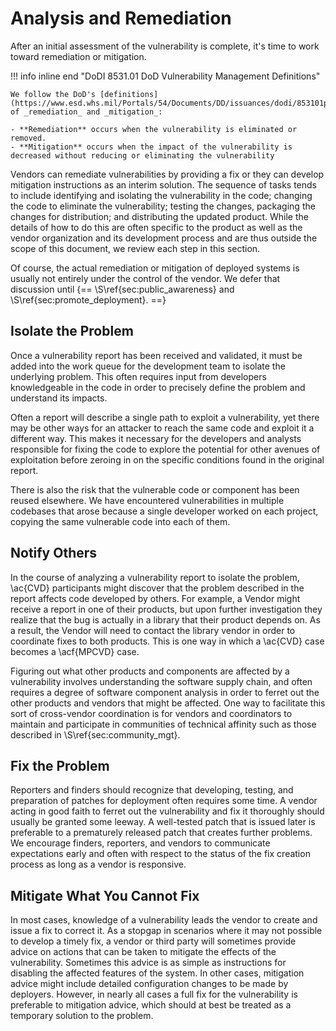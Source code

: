# Analysis and Remediation

After an initial assessment of the vulnerability is complete, it's time to work toward remediation or mitigation. 

!!! info inline end "DoDI 8531.01 DoD Vulnerability Management Definitions"

    We follow the DoD's [definitions](https://www.esd.whs.mil/Portals/54/Documents/DD/issuances/dodi/853101p.pdf) of _remediation_ and _mitigation_: 

    - **Remediation** occurs when the vulnerability is eliminated or removed. 
    - **Mitigation** occurs when the impact of the vulnerability is decreased without reducing or eliminating the vulnerability

Vendors can remediate vulnerabilities by providing a fix or they can develop mitigation instructions as an interim solution.
The sequence of tasks tends to include identifying and isolating the vulnerability in the code; changing the code to eliminate the vulnerability; testing the changes, packaging the changes for distribution; and distributing the updated product. 
While the details of how to do this are often specific to the product as well as the vendor organization and its development process and are thus outside the scope of this document, we review each step in this section.

Of course, the actual remediation or mitigation of deployed systems is usually not entirely under the control of the vendor. 
We defer that discussion until {== \S\ref{sec:public_awareness} and \S\ref{sec:promote_deployment}. ==}

## Isolate the Problem

Once a vulnerability report has been received and validated, it must be added into the work queue for the development team to isolate the underlying problem.
This often requires input from developers knowledgeable in the code in order to precisely define the problem and understand its impacts.

Often a report will describe a single path to exploit a vulnerability, yet there may be other ways for an attacker to reach the same code and exploit it a different way.
This makes it necessary for the developers and analysts responsible for fixing the code to explore the potential for other avenues of exploitation before zeroing in on the specific conditions found in the original report.

There is also the risk that the vulnerable code or component has been reused elsewhere.
We have encountered vulnerabilities in multiple codebases that arose because a single developer worked on each project, copying the same vulnerable code into each of them.

## Notify Others

In the course of analyzing a vulnerability report to isolate the problem, \ac{CVD} participants might discover that the problem described in the report affects code developed by others.
For example, a Vendor might receive a report in one of their products, but upon further investigation they realize that the bug is actually in a library that their product depends on. 
As a result, the Vendor will need to contact the library vendor in order to coordinate fixes to both products.
This is one way in which a \ac{CVD} case becomes a \acf{MPCVD} case.

Figuring out what other products and components are affected by a vulnerability involves understanding the software supply chain, and often requires a degree of software component analysis in order to ferret out the other products and vendors that might be affected. 
One way to facilitate this sort of cross-vendor coordination is for vendors and coordinators to maintain and participate in communities of technical affinity such as those described in \S\ref{sec:community_mgt}.

## Fix the Problem

Reporters and finders should recognize that developing, testing, and preparation of patches for deployment often requires some time. 
A vendor acting in good faith to ferret out the vulnerability and fix it thoroughly should usually be granted some leeway.
A well-tested patch that is issued later is preferable to a prematurely released patch that creates further problems. 
We encourage finders, reporters, and vendors to communicate expectations early and often with respect to the status of the fix creation process as long as a vendor is responsive.

## Mitigate What You Cannot Fix

In most cases, knowledge of a vulnerability leads the vendor to create and issue a fix to correct it. 
As a stopgap in scenarios where it may not possible to develop a timely fix, a vendor or third party will sometimes provide advice on actions that can be taken to mitigate the effects of the vulnerability.
Sometimes this advice is as simple as instructions for disabling the affected features of the system. 
In other cases, mitigation advice might include detailed configuration changes to be made by deployers.
However, in nearly all cases a full fix for the vulnerability is preferable to mitigation advice, which should at best be treated as a temporary solution to the problem.

